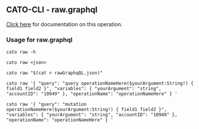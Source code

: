 
## CATO-CLI - raw.graphql
[Click here](https://api.catonetworks.com/documentation/) for documentation on this operation.

### Usage for raw.graphql

`cato raw -h`

`cato raw <json>`

`cato raw "$(cat < rawGraphqQL.json)"`

`cato raw '{ "query": "query operationNameHere($yourArgument:String!) { field1 field2 }", "variables": { "yourArgument": "string", "accountID": "10949" }, "operationName": "operationNameHere" } '`

`cato raw '{ "query": "mutation operationNameHere($yourArgument:String!) { field1 field2 }", "variables": { "yourArgument": "string", "accountID": "10949" }, "operationName": "operationNameHere" } '`
